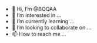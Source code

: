 - 👋 Hi, I’m @BQQAA
- 👀 I’m interested in ...
- 🌱 I’m currently learning ...
- 💞️ I’m looking to collaborate on ...
- 📫 How to reach me ...

<!---
BQQAA/BQQAA is a ✨ special ✨ repository because its `README.md` (this file) appears on your GitHub profile.
You can click the Preview link to take a look at your changes.
--->
